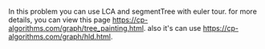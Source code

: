 In this problem you can use LCA and segmentTree with euler tour. for more details, you can view this page https://cp-algorithms.com/graph/tree_painting.html.
also it's can use https://cp-algorithms.com/graph/hld.html.
